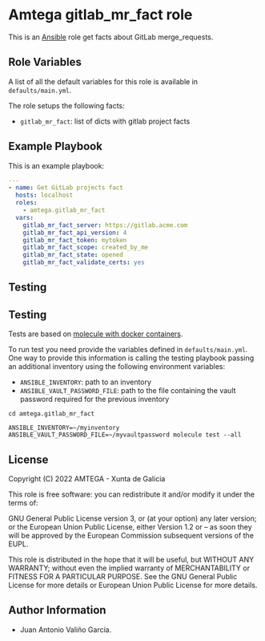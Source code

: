 # Amtega gitlab_mr_fact role

This is an [Ansible](http://www.ansible.com) role get facts about GitLab merge_requests.

## Role Variables

A list of all the default variables for this role is available in `defaults/main.yml`.

The role setups the following facts:

- `gitlab_mr_fact`: list of dicts with gitlab project facts

## Example Playbook

This is an example playbook:

``` yaml
---
- name: Get GitLab projects fact
  hosts: localhost
  roles:  
    - amtega.gitlab_mr_fact
  vars:    
    gitlab_mr_fact_server: https://gitlab.acme.com
    gitlab_mr_fact_api_version: 4
    gitlab_mr_fact_token: mytoken
    gitlab_mr_fact_scope: created_by_me
    gitlab_mr_fact_state: opened
    gitlab_mr_fact_validate_certs: yes
```

## Testing

## Testing

Tests are based on [molecule with docker containers](https://molecule.readthedocs.io/en/latest/installation.html).

To run test you need provide the variables defined in `defaults/main.yml`. One way to provide this information is calling the testing playbook passing an additional inventory using the following environment variables:

- `ANSIBLE_INVENTORY`: path to an inventory
- `ANSIBLE_VAULT_PASSWORD_FILE`: path to the file containing the vault password required for the previous inventory

```shell
cd amtega.gitlab_mr_fact

ANSIBLE_INVENTORY=~/myinventory ANSIBLE_VAULT_PASSWORD_FILE=~/myvaultpassword molecule test --all
```

## License

Copyright (C) 2022 AMTEGA - Xunta de Galicia

This role is free software: you can redistribute it and/or modify it under the terms of:

GNU General Public License version 3, or (at your option) any later version; or the European Union Public License, either Version 1.2 or – as soon they will be approved by the European Commission ­subsequent versions of the EUPL.

This role is distributed in the hope that it will be useful, but WITHOUT ANY WARRANTY; without even the implied warranty of MERCHANTABILITY or FITNESS FOR A PARTICULAR PURPOSE.  See the GNU General Public License for more details or European Union Public License for more details.

## Author Information

- Juan Antonio Valiño García.
